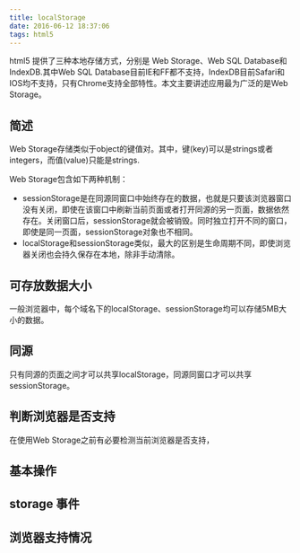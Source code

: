 ```yaml
---
title: localStorage
date: 2016-06-12 18:37:06
tags: html5
---
```

html5 提供了三种本地存储方式，分别是 Web Storage、Web SQL Database和 IndexDB.其中Web SQL Database目前IE和FF都不支持，IndexDB目前Safari和IOS均不支持，只有Chrome支持全部特性。本文主要讲述应用最为广泛的是Web Storage。
## 简述

Web Storage存储类似于object的键值对。其中，键(key)可以是strings或者integers，而值(value)只能是strings.

Web Storage包含如下两种机制：

- sessionStorage是在同源同窗口中始终存在的数据，也就是只要该浏览器窗口没有关闭，即使在该窗口中刷新当前页面或者打开同源的另一页面，数据依然存在。关闭窗口后，sessionStorage就会被销毁。同时独立打开不同的窗口，即使是同一页面，sessionStorage对象也不相同。
- localStorage和sessionStorage类似，最大的区别是生命周期不同，即使浏览器关闭也会持久保存在本地，除非手动清除。

## 可存放数据大小

一般浏览器中，每个域名下的localStorage、sessionStorage均可以存储5MB大小的数据。

## 同源

只有同源的页面之间才可以共享localStorage，同源同窗口才可以共享sessionStorage。


## 判断浏览器是否支持

在使用Web Storage之前有必要检测当前浏览器是否支持，

## 基本操作

## storage 事件

## 浏览器支持情况